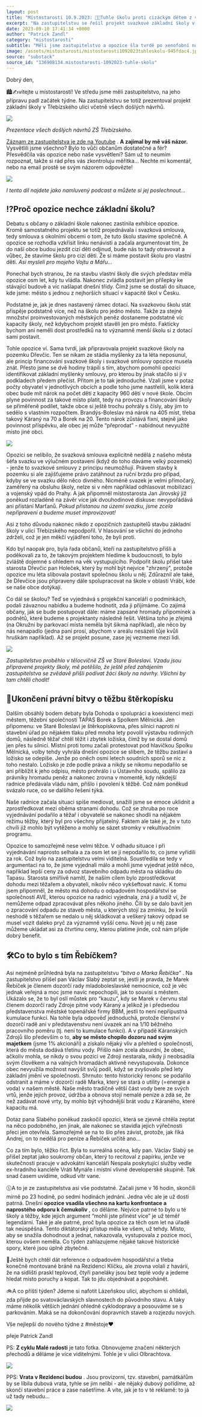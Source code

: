 ```yaml
---
layout: post
title: "Místostarosti 10.9.2023: 🧑‍🏫Tuhle školu proti cizáckým dětem z vedlejší vesnice ubráníme!"
excerpt: "Na zastupitelstvu se řešil projekt svazkové základní školy v Třebízského ulici, který umožní vyšší dotace a větší kapacitu díky spolupráci s okolními obcemi. Opozice projekt kritizovala, argumentovala proti přijímání dětí z jiných obcí a nesouhlasila s rovnoprávným postavením obcí ve svazku. Navzdory jejich odmítavému postoji a zdržení se hlasování projekt podpořili občané i starosta Dřevčic, kteří ocenili dlouhodobý přínos školy. Hlavní spor se vedl o financování a správu školy, přičemž koalice zdůrazňovala výhody svazkového řešení oproti samostatné výstavbě."
date: 2023-09-10 17:41:34 +0000
author: "Patrick Zandl"
category: "mistostarosti"
subtitle: "Měli jsme zastupitelstvo a opozice šla tvrdě po xenofobní notě. Přeci tu nebudeme dělat místo ve školách pro nějaký cizí děti! Nojo, no. Budeme..."
image: /assets/mistostarosti/mistostarosti1092023tuhleskolu-945fdac4.jpeg
source: "substack"
source_id: "136908134.mistostarosti-1092023-tuhle-skolu"
---
```


Dobrý den,

🏙️✍️vítejte u místostarostí! Ve středu jsme měli zastupitelstvo, na jeho přípravu padl začátek týdne. Na zastupitelstvu se totiž prezentoval projekt základní školy v Třebízského ulici včetně všech došlých návrhů.

![](/assets/mistostarosti/mistostarosti1092023tuhleskolu-945fdac4.jpeg)

*Prezentace všech došlých návrhů ZŠ Třebízského.*

[Záznam ze zastupitelstva je zde na Youtube](https://www.youtube.com/watch?v=tbrVIyiU1u0) . **A zajímal by mě váš názor.** Vysvětlili jsme všechno? Bylo to vůči občanům dostatečné a fér? Přesvědčila vás opozice nebo naše vysvětlení? Sám už to neumím rozpoznat, takže si rád přes vás zkontroluju měřítka… Nechte mi komentář, nebo na email prostě se svým názorem odpovězte!

![](/assets/mistostarosti/mistostarosti1092023tuhleskolu-ed6f22bc.png)

*I tento díl najdete jako namluvený podcast a můžete si jej poslechnout…*

## ⁉️Proč opozice nechce základní školu?

Debatu s občany o základní škole nakonec zastínila exhibice opozice. Kromě samostatného projektu se totiž projednávala i svazková smlouva, tedy smlouva s okolními obcemi o tom, že tuto školu stavíme společně. A opozice se rozhodla vzkřísit linku nenávisti a začala argumentovat tím, že do naší obce budou jezdit cizí děti odjinud, bude nás to tady otravovat a vůbec, že stavíme školu pro cizí děti. Že si máme postavit školu pro vlastní děti. *Asi mysleli pro mojeho Vojtu a Mářu...*

Ponechal bych stranou, že na stavbu vlastní školy dle svých představ měla opozice osm let, kdy tu vládla. Nakonec zvládla postavit jen přílepky ke stávající budově a víc našlapat dnešní třídy. Čímž jsme se dostali do situace, kde jsme: město s jednou z nejhorších situací v kapacitě škol v Česku.

Podstatné je, jak je dnes nastavený rámec dotací. Na svazkovou školu stát přispěje podstatně více, než na školu pro jedno město. Takže za stejné množství proinvestovaných městských peněz dostaneme podstatně víc kapacity školy, než kdybychom projekt stavěli jen pro město. Fakticky bychom ani neměli dost prostředků na to významně menší školu si z dotací sami postavit.

Tohle opozice ví. Sama tvrdí, jak připravovala projekt svazkové školy na pozemku Dřevčic. Ten se nikam ze stádia myšlenky za ta léta neposunul, ale princip financování svazkové školy i svazkové smlouvy opozice musela znát. Přesto jsme se dvě hodiny trápili s tím, abychom pomohli opozici identifikovat základní myšlenky smlouvy, pro kterou by jinak stačilo si ji v podkladech předem přečíst. Přitom je to tak jednoduché. Vzali jsme v potaz počty obyvatel v jednotlivých obcích a podle toho jsme nastřelili, kolik která obec bude mít nárok na počet dětí z kapacity 960 dětí v nové škole. Obcím plyne povinnost za takové místo platit, tedy na provozu a financování školy se přiměřeně podílet, takže obce si ještě trochu pohrály s čísly, aby jim to sedělo s vlastním rozpočtem. Brandýs-Boleslav má nárok na 405 míst, třeba takový Káraný na 70 a Borek na 20. Tento nárok zůstává fixní, stejně jako povinnost příspěvku, ale obec jej může “přeprodat” - nabídnout nevyužíté místo jiné obci.

![](/assets/mistostarosti/mistostarosti1092023tuhleskolu-8ff98fa3.png)

Opozici se nelíbilo, že svazková smlouva explicitně nedělá z našeho města šéfa svazku ve výlučném postavení (když do toho dáváme velký pozemek) - jenže to svazkové smlouvy z principu neumožňují. Právem stavby k pozemku si ale zajišťujeme právo zatáhnout za ruční brzdu pro případ, kdyby se ve svazku dělo něco divného. Nicméně svazek je velmi přímočarý, zaměřený na obsluhu školy, nelze si v něm například odhlasovat mobilizaci a vojenský vpád do Prahy. A jak připomněl místostarosta Jan Jirovský již poněkud rozladěně na závěr více jak dvouhodinové diskuse: nevypořádává ani přistání Marťanů. *Pokud přistanou na území svazku, jsme zcela nepřipraveni a budeme muset improvizovat!*

Asi z toho důvodu nakonec nikdo z opozičních zastupitelů stavbu základní školy v ulici Třebízského nepodpořil. V hlasování se všichni do jednoho zdrželi, což je jen měkčí vyjádření toho, že byli proti.

Kdo byl naopak pro, byla řada občanů, kteří na zastupitelstvo přišli a poděkovali za to, že takovým projektem hledíme k budoucnosti, to bylo zvláště dojemné s ohledem na věk vystupujícího. Podpořit školu přišel také starosta Dřevčic pan Holeček, který by mohl být nejvíce "zhrzený", protože opozice mu léta slibovala postavit společnou školu u něj. Zdůraznil ale také, že Dřevčice jsou připraveny dále spolupracovat na škole v oblasti Vrábí, kde se naše obce dotýkají.

Co dál se školou? Teď se vyjednává s projekční kanceláří o podmínkách, podali závaznou nabídku a budeme hodnotit, zda ji přijímáme. Co zajímá občany, jak se bude postupovat dále: máme zapsané hromady připomínek a podnětů, které budeme s projektanty následně řešit. Většina toho je zřejmá (na Okružní by parkovací místa neměla být šikmá například), ale něco by nás nenapadlo (jedna paní prosí, abychom v areálu nesázeli tůje kvůli hruškám například). Až se projekt posune, zase jej vezmeme mezi lidi.

![](/assets/mistostarosti/mistostarosti1092023tuhleskolu-28d92c66.jpeg)

*Zastupitelstvo proběhlo v tělocvičně ZŠ ve Staré Boleslavi. Vzadu jsou připravené projekty školy, mě potěšilo, že ještě před zahájením zastupitelstva se zvědavě přišli podívat žáci školy na návrhy. Všichni by tam chtěli chodit!*

## 💚Ukončení právní bitvy o těžbu štěrkopísku

Dalším obsáhlý bodem debaty byla Dohoda o spolupráci a koexistenci mezi městem, těžební společností TAPAS Borek a Spolkem Mělnická. Jen připomenu: ve Staré Boleslavi je štěrkopískovna, přes silnici naproti ní stavební úřad po nějakém tlaku před mnoha lety povolil výstavbu rodinných domů, následně těžař chtěl těžit i zbytek ložiska, čímž by se dostal domů jen přes tu silnici. Místní proti tomu začali protestovat pod hlavičkou Spolku Mělnická, volby tehdy vyhrála dnešní opozice se slibem, že těžbu zastaví a ložisko se odepíše. Jenže po oněch osmi letech soudních sporů se nic z toho nestalo. Ložisko je zde podle práva a nikdy se nikomu nepodařilo se ani přiblížit k jeho odpisu, město prohrálo i u Ústavního soudu, spálilo za právníky hromadu peněz a nakonec zrovna v momentě, kdy někdejší radnice předávala vládu nám, přišlo i povolení k těžbě. Což nám poněkud svázalo ruce, co se dalšího řešení týká.

Naše radnice začala situaci spíše mediovat, snažili jsme se emoce uklidnit a zprostředkovat mezi oběma stranami dohodu. Což se zhruba po roce vyjednávání podařilo a těžař i obyvatelé se nakonec shodli na nějakém režimu těžby, který byl pro všechny přijatelný. Faktem ale také je, že v tuto chvíli již mohlo být vytěženo a mohly se sázet stromky v rekultivačním programu.

Opozice to samozřejmě nese velmi těžce. V odhadu situace i při vyjednávání naprosto selhala a za osm let se jí nepodařilo to, co jsme vyřídili za rok. Což bylo na zastupitelstvu velmi viditelná. Soustředila se tedy v argumentaci na to, že jsme vyjednali málo a mohli jsme vyjednat ještě něco, například lepší ceny za odvoz stavebního odpadu města na skládku do Tapasu. Starosta smířlivě namítl, že naším cílem bylo zprostředkovat dohodu mezi těžařem a obyvateli, nikoliv něco vykšeftovat navíc. K tomu jsem připomněl, že město má dohodu o odpadovém hospodářství se společností AVE, kterou opozice na radnici vyjednala, zná ji a tudíž ví, že nemůžeme odpad zpracovávat přes někoho jiného. Čili by se dalo bavit jen o zpracování odpadu ze staveb města, u kterých stojí za zmínku, že kvůli neshodě s těžařem se nedalo u něj skládkovat a veškerý takový odpad se musel vozit daleko pryč za významně vyšší cenu. Nově jej u něj zase můžeme ukládat asi za čtvrtinu ceny, kterou platíme jinde, což nám přijde dobrý benefit.

## 🛠️Co to bylo s tím Řebíčkem?

Asi nejméně průhledná byla na zastupitelstvu *“bitva o Marka Řebíčka”* . Na zastupitelstvo přišel pan Václav Slabý zeptat se, jestli je pravda, že Marek Řebíček je členem dozorčí rady mladoboleslavské nemocnice, což je věc jednak veřejná a moc jsme navíc nepochopili, jak to souvisí s městem. Ukázalo se, že to byl oslí můstek pro “kauzu”, kdy se Marek v červnu stal členem dozorčí rady Zdroje pitné vody Káraný a jelikož je i předsedou představenstva městské topenářské firmy BBM, jestli to není nepřípustná kumulace funkcí. Na tohle byla odpověď jednoduchá, protože členství v dozorčí radě ani v představenstvu není úvazek ani na 1/10 běžného pracovního poměru (tj. není to kumulace funkcí). A v případě Káranských Zdrojů šlo především o to, **aby se město chopilo dozoru nad svým majetkem** (jsme 1% akcionáři) a získalo nějaký vliv a přehled o společnosti, která do města dodává třetinu vody. Přišlo nám zcela absurdní, že obec, ačkoliv mohla, se nikdy o svou pozici ve Zdroji nestarala, nikdy ji neobsadila svým člověkem a na valných hromadách aktivně nevystupovala. Dokonce obec nevyužila možnost navýšit svůj podíl, když se zvyšovalo před lety základní jmění ve společnosti. Shrnuto: tento historický renonc se podařilo odstranit a máme v dozorčí radě Marka, který se stará o utility (=energie a voda) v našem městě. Naše město tradičně větší část vody bere ze svých vrtů, jenže jejich provoz, údržba a obnova stojí nemalé peníze a zdá se, že než zadávat nové vrty, by mohlo být výhodnější brát vodu z Káraného, které kapacitu má.

Dotaz pana Slabého poněkud zaskočil opozici, která se zjevně chtěla zeptat na něco podobného, jen jinak, ale nakonec se stavidla jejich výřečnosti přeci jen otevřela. Samozřejmě se na to šlo přes závist, protože, jak říká Andrej, on to nedělá pro peníze a Řebíček určitě ano…

Co za tím bylo, těžko říct. Byla to surreálná scéna, kdy pan. Václav Slabý se přišel zeptat jako soukromý občan, který to recitoval z papírku, jenže ve skutečnosti pracuje v advokátní kanceláři Nespala poskytující služby vedle ex-hradního kancléře Vráti Mynáře i místní vlivné developerské skupině. Tak snad časem uvidíme, odkud vítr vane.

🕦A to je ze zastupitelstva asi vše podstatné. Začali jsme v 16 hodin, skončili mírně po 23 hodině, po sedmi hodinách jednání. Jedna věc ale je už dosti patrná. Dnešní **opozice vsadila všechno na kartu konfrontace a naprostého odporu k čemukoliv** , co děláme. Nejvíce patrné to bylo u té školy a těžby, kde jejich argument “mohli jste přinést více” je už téměř legendární. Také je ale patrné, proč byla opozice za těch osm let na úřadě tak neúspěšná. Tento diktátorský přístup měla ke všem, už tehdy. Místo, aby se snažila dohodnout a jednat, nakazovala, vystupovala z pozice moci, kterou ovšem neměla. Co týden zahlazujeme nějaké takové historické spory, které jsou úplně zbytečné.

🚰Ještě bych chtěl dát reference o odpadovém hospodářství a třeba konečně montované bráně na Rezidenci Klíčku, ale zrovna volali z havárií, že na sídlišti praskl teplovod, čtyři paneláky jsou bez teplé vody a jedeme hledat místo poruchy a kopat. Tak to jdu objednávat a popohánět.

🚲A co příští týden? Jdeme si nafotit Lázeňskou ulici, abychom si ohlídali, zda přijde po svatováclavských slavnostech do původního stavu. A taky máme několik větších jednání ohledně cyklodopravy a posouváme se s parkováním. Maká se na dokončování dopravních staveb a rozjezdu nových.

Vše nejlepší do nového týdne z #městoje♥️

přeje Patrick Zandl

PS: **Z cyklu Malé radosti** je tato fotka. Obnovujeme značení některých přechodů a děláme je více viditelnými. Tohle je v ulici Olbrachtova.

![](/assets/mistostarosti/mistostarosti1092023tuhleskolu-f6232efb.jpeg)

PPS: **Vrata v Rezidenci budou** . Jsou provizorní, tzv. stavební, památkářům by se líbila dubová vrata, tyhle se jim nelíbí - ale nějaký dubový pořídíme, až skončí stavební práce a zase našetříme. A víte, jak je to v té reklamě: to já už tady nebudu…

![](/assets/mistostarosti/mistostarosti1092023tuhleskolu-48d4fa6d.jpeg)